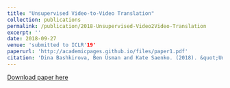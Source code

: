 ```yaml
---
title: "Unsupervised Video-to-Video Translation"
collection: publications
permalink: /publication/2018-Unsupervised-Video2Video-Translation
excerpt: ''
date: 2018-09-27
venue: 'submitted to ICLR'19'
paperurl: 'http://academicpages.github.io/files/paper1.pdf'
citation: 'Dina Bashkirova, Ben Usman and Kate Saenko. (2018). &quot;Unsupervised Video-to-Video Translation.&quot; <i>International Conference on Learning Representations</i>. 1(1).'
---
```



[Download paper here](http://dbash.github.io/files/uns_v2v_ICLR19.pdf)

